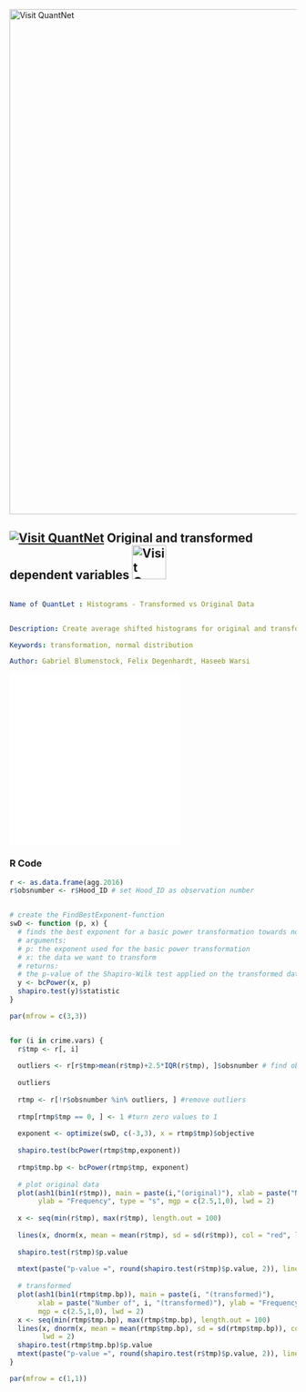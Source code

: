[<img src="https://github.com/QuantLet/Styleguide-and-FAQ/blob/master/pictures/banner.png" width="888" alt="Visit QuantNet">](http://quantlet.de/)

## [<img src="https://github.com/QuantLet/Styleguide-and-FAQ/blob/master/pictures/qloqo.png" alt="Visit QuantNet">](http://quantlet.de/) **Original and transformed dependent variables** [<img src="https://github.com/QuantLet/Styleguide-and-FAQ/blob/master/pictures/QN2.png" width="60" alt="Visit QuantNet 2.0">](http://quantlet.de/)

```yaml

Name of QuantLet : Histograms - Transformed vs Original Data


Description: Create average shifted histograms for original and transformed dependent variables

Keywords: transformation, normal distribution

Author: Gabriel Blumenstock, Felix Degenhardt, Haseeb Warsi


```
![Picture1](transformed_vs_orig_data_1.pdf)
![Picture2](transformed_vs_orig_data_2.pdf)



### R Code
```r
r <- as.data.frame(agg.2016)
r$obsnumber <- r$Hood_ID # set Hood_ID as observation number


# create the FindBestExponent-function
swD <- function (p, x) {
  # finds the best exponent for a basic power transformation towards normality
  # arguments:
  # p: the exponent used for the basic power transformation
  # x: the data we want to transform
  # returns:
  # the p-value of the Shapiro-Wilk test applied on the transformed data
  y <- bcPower(x, p)
  shapiro.test(y)$statistic
}

par(mfrow = c(3,3))


for (i in crime.vars) {
  r$tmp <- r[, i] 
  
  outliers <- r[r$tmp>mean(r$tmp)+2.5*IQR(r$tmp), ]$obsnumber # find obervation numbers greater than 2.5 * interquartile range
  
  outliers
  
  rtmp <- r[!r$obsnumber %in% outliers, ] #remove outliers
  
  rtmp[rtmp$tmp == 0, ] <- 1 #turn zero values to 1
  
  exponent <- optimize(swD, c(-3,3), x = rtmp$tmp)$objective
  
  shapiro.test(bcPower(rtmp$tmp,exponent))
  
  rtmp$tmp.bp <- bcPower(rtmp$tmp, exponent)
  
  # plot original data
  plot(ash1(bin1(r$tmp)), main = paste(i,"(original)"), xlab = paste("Number of", i),
       ylab = "Frequency", type = "s", mgp = c(2.5,1,0), lwd = 2)
  
  x <- seq(min(r$tmp), max(r$tmp), length.out = 100)
  
  lines(x, dnorm(x, mean = mean(r$tmp), sd = sd(r$tmp)), col = "red", lwd = 2)
  
  shapiro.test(r$tmp)$p.value
  
  mtext(paste("p-value =", round(shapiro.test(r$tmp)$p.value, 2)), line = 0.4, cex = 0.9, col = "red", font = 2)
  
  # transformed
  plot(ash1(bin1(rtmp$tmp.bp)), main = paste(i, "(transformed)"),
       xlab = paste("Number of", i, "(transformed)"), ylab = "Frequency", type = "s",
       mgp = c(2.5,1,0), lwd = 2)
  x <- seq(min(rtmp$tmp.bp), max(rtmp$tmp.bp), length.out = 100)
  lines(x, dnorm(x, mean = mean(rtmp$tmp.bp), sd = sd(rtmp$tmp.bp)), col = "red", 
        lwd = 2)
  shapiro.test(rtmp$tmp.bp)$p.value
  mtext(paste("p-value =", round(shapiro.test(r$tmp)$p.value, 2)), line = 0.4, cex = 0.9, col = "red", font = 2)
}

par(mfrow = c(1,1))
